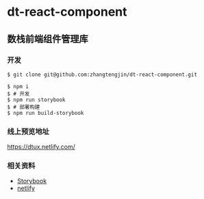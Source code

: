 # dt-react-component

## 数栈前端组件管理库
### 开发
```
$ git clone git@github.com:zhangtengjin/dt-react-component.git

$ npm i
$ # 开发
$ npm run storybook
$ # 部署构建
$ npm run build-storybook

```
### 线上预览地址
https://dtux.netlify.com/

### 相关资料
* [Storybook](https://storybook.js.org/)
* [netlify](https://www.netlify.com/)




